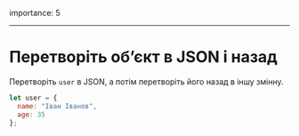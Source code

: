 importance: 5

---

# Перетворіть об’єкт в JSON і назад

Перетворіть `user` в JSON, а потім перетворіть його назад в іншу змінну.

```js
let user = {
  name: "Іван Іванов",
  age: 35
};
```
